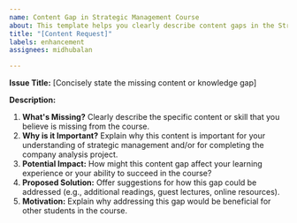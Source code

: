```yaml
---
name: Content Gap in Strategic Management Course
about: This template helps you clearly describe content gaps in the Strategic Management course and suggest ways to address them. By providing specific details and explaining the potential impact, you can help improve the learning experience for yourself and your fellow students.
title: "[Content Request]"
labels: enhancement
assignees: midhubalan

---
```


**Issue Title:**  [Concisely state the missing content or knowledge gap]

**Description:**

1. **What's Missing?**  Clearly describe the specific content or skill that you believe is missing from the course.
2. **Why is it Important?** Explain why this content is important for your understanding of strategic management and/or for completing the company analysis project.
3. **Potential Impact:** How might this content gap affect your learning experience or your ability to succeed in the course?
4. **Proposed Solution:**  Offer suggestions for how this gap could be addressed (e.g., additional readings, guest lectures, online resources).
5. **Motivation:**  Explain why addressing this gap would be beneficial for other students in the course.
